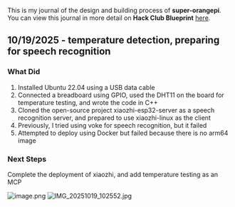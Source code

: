 <!--
  ===================    !!READ THIS NOTICE!!   ====================
  DO NOT edit this file manually. Your changes WILL BE OVERWRITTEN!
  This journal is auto generated and updated by Hack Club Blueprint.
  To edit this file, please edit your journal entries on Blueprint.
  ==================================================================
-->

This is my journal of the design and building process of **super-orangepi**.  
You can view this journal in more detail on **Hack Club Blueprint** [here](https://blueprint.hackclub.com/projects/672).


## 10/19/2025 - temperature detection, preparing for speech recognition  

### What Did

1. Installed Ubuntu 22.04 using a USB data cable
2. Connected a breadboard using GPIO, used the DHT11 on the board for temperature testing, and wrote the code in C++
3. Cloned the open-source project xiaozhi-esp32-server as a speech recognition server, and prepared to use xiaozhi-linux as the client
4. Previously, I tried using voke for speech recognition, but it failed
5. Attempted to deploy using Docker but failed because there is no arm64 image

### Next Steps

Complete the deployment of xiaozhi, and add temperature testing as an MCP

![image.png](https://blueprint.hackclub.com/user-attachments/blobs/proxy/eyJfcmFpbHMiOnsiZGF0YSI6MzE1MSwicHVyIjoiYmxvYl9pZCJ9fQ==--434edd6bc6dc7b9f3eee0e542f16b462cf34e3d7/image.png)
![IMG_20251019_102552.jpg](https://blueprint.hackclub.com/user-attachments/blobs/proxy/eyJfcmFpbHMiOnsiZGF0YSI6MzE5MSwicHVyIjoiYmxvYl9pZCJ9fQ==--5a062795afe53bf22f63c98e1f1be5ebad7f03b6/IMG_20251019_102552.jpg)

  

